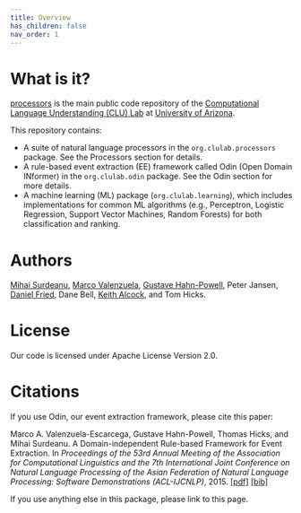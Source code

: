 ```yaml
---
title: Overview
has_children: false
nav_order: 1
---
```


# What is it?

[processors](https://github.com/clulab/processors) is the main public code repository of the [Computational Language Understanding (CLU) Lab](http://clulab.org) at [University of Arizona](http://www.arizona.edu). 

This repository contains:

+ A suite of natural language processors in the `org.clulab.processors` package. See the Processors section for details.
+ A rule-based event extraction (EE) framework called Odin (Open Domain INformer) in the `org.clulab.odin` package. See the Odin section for more details.
+ A machine learning (ML) package (`org.clulab.learning`), which includes implementations for common ML algorithms (e.g., Perceptron, Logistic Regression, Support Vector Machines, Random Forests) for both classification and ranking.

# Authors

[Mihai Surdeanu](http://surdeanu.info/mihai/), [Marco Valenzuela](https://github.com/marcovzla), [Gustave Hahn-Powell](https://github.com/myedibleenso), Peter Jansen, [Daniel Fried](http://www.cs.arizona.edu/~dfried/), Dane Bell, [Keith Alcock](http://www.keithalcock.com), and Tom Hicks.

# License

Our code is licensed under Apache License Version 2.0. 

# Citations

If you use Odin, our event extraction framework, please cite this paper:

Marco A. Valenzuela-Escarcega, Gustave Hahn-Powell, Thomas Hicks, and Mihai Surdeanu. A Domain-independent Rule-based Framework for Event Extraction. In *Proceedings of the 53rd Annual Meeting of the Association for Computational Linguistics and the 7th International Joint Conference on Natural Language Processing of the Asian Federation of Natural Language Processing: Software Demonstrations (ACL-IJCNLP)*, 2015. [[pdf]](http://surdeanu.info/mihai/papers/acl2015.pdf) [[bib]](http://surdeanu.info/mihai/papers/acl2015.bib)

If you use anything else in this package, please link to this page.


